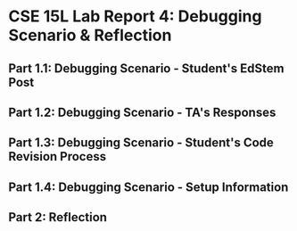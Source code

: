 # CSE 15L Lab Report 4: Debugging Scenario & Reflection
## Part 1.1: Debugging Scenario - Student's EdStem Post

## Part 1.2: Debugging Scenario - TA's Responses

## Part 1.3: Debugging Scenario - Student's Code Revision Process

## Part 1.4: Debugging Scenario - Setup Information

## Part 2: Reflection

